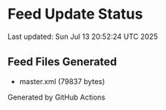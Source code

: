 # Feed Update Status
Last updated: Sun Jul 13 20:52:24 UTC 2025

## Feed Files Generated
- master.xml (79837 bytes)

Generated by GitHub Actions
